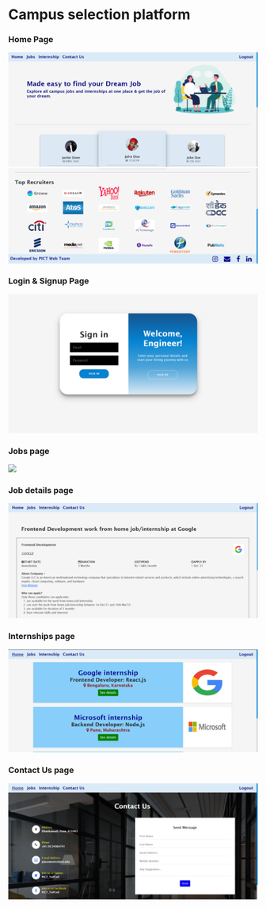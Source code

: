 # Campus selection platform

### Home Page 

![](../Screenshots/Home_page1.PNG)
![](Screenshots/Home_page2.PNG)

### Login & Signup Page 

![](Screenshots/LoginSignup.png)

### Jobs page

![](Screenshots/Job.png)

### Job details page

![](Screenshots/JobDetails.png)

### Internships page

![](Screenshots/Internships.png)

### Contact Us page

![](Screenshots/Contactus.png)